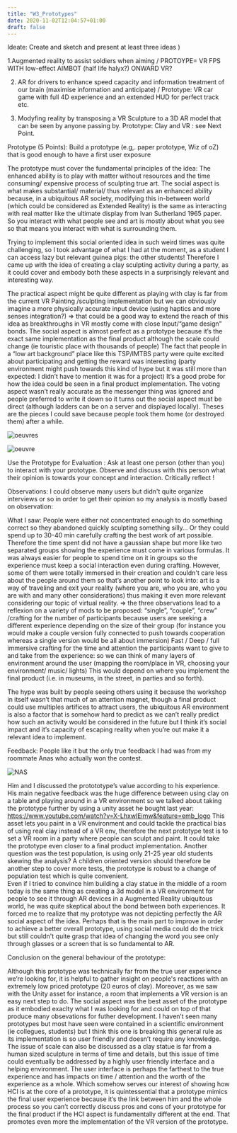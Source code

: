 ```yaml
---
title: "W3_Prototypes"
date: 2020-11-02T12:04:57+01:00
draft: false
---
```


Ideate: Create and sketch and present at least three ideas )

1.Augmented reality to assist soldiers when aiming / PROTOYPE= VR FPS WITH low-effect AIMBOT (half life halyx?) ONWARD VR?

2. AR for drivers to enhance speed capacity and information treatment of our brain (maximise information and anticipate) / Prototype: VR car game with full 4D experience and an extended HUD for perfect track etc.

3. Modyfing reality by transposing a VR Sculpture to a 3D AR model that can be seen by anyone passing by. Prototype: Clay and VR : see Next Point.



Prototype (5 Points): Build a prototype (e.g,. paper prototype, Wiz of oZ) that is good enough to have a first user exposure 


The prototype must cover the fundamental principles of the idea:
 The enhanced ability is to play with matter without resources and the time consuming/ expensive process of sculpting true art.
The social aspect is what makes substantial/ material/ thus relevant as an enhanced ability because, in a ubiquitous AR society, modifying this in-between world (which could be considered as Extended Reality) is the same as interacting with real matter like the ultimate display from Ivan Sutherland 1965 paper. So you interact with what people see and art is mostly about what you see so that means you interact with what is surrounding them.

Trying to implement this social oriented idea in such weird times was quite challenging, so I took advantage of what I had at the moment, as a student I can access lazy but relevant guinea pigs: the other students! Therefore I came up with the idea of creating a clay sculpting activity during a party, as it could cover and embody both these aspects in a surprisingly relevant and interesting way.

The practical aspect might be quite different as playing with clay is far from the current VR Painting /sculpting implementation but we can obviously imagine a more physically accurate input device (using haptics and more senses integration?) 
⇒ that could be a good way to extend the reach of this idea as breakthroughs in VR mostly come with close Input/“game design” bonds. 
The social aspect is almost perfect as a prototype because it’s the exact same implementation as the final product although the scale could change (ie touristic place with thousands of people)
The fact that people in a “low art background” place like this TSP/IMTBS party were quite excited about participating and getting the reward was interesting (party environment might push towards this kind of hype but it was still more than expected: I didn’t have to mention it was for a project)
It’s a good probe for how the idea could be seen in a final product implementation.
The voting aspect wasn’t really accurate as the messenger thing was ignored and people preferred to write it down so it turns out the social aspect must be direct (although ladders can be on a server and displayed locally). 
Theses are the pieces I could save because people took them home (or destroyed them) after a while.

![oeuvres](/blog/oeuvres.jpg)

![oeuvre](/blog/oeuvre.jpg)


Use the Prototype for Evaluation : Ask at least one person (other than you) to interact with your prototype. Observe and discuss with this person what their opinion is towards your concept and interaction. Critically reflect ! 

Observations:
I could observe many users but didn't quite organize interviews or so in order to get their opinion so my analysis is mostly based on observation:

What I saw:
People were either not concentrated enough to do something correct so they abandoned quickly sculpting something silly… Or they could spend up to 30-40 min carefully crafting the best work of art possible. Therefore the time spent did not have a gaussian shape but more like two separated groups showing the experience must come in various formulas.
It was always easier for people to spend time on it in groups so the experience must keep a social interaction even during crafting. 
However, some of them were totally immersed in their creation and couldn't care less about the people around them so that’s another point to look into: art is a way of traveling and exit your reality (where you are, who you are, who you are with and many other considerations) thus making it even more relevant considering our topic of virtual reality. 
⇒ the three observations lead to a reflexion on a variety of mods to be proposed: 
“single”, “couple”, “crew” /crafting for the number of participants because users are seeking a different experience depending on the size of their group (for instance you would make a couple version fully connected to push towards cooperation whereas a single version would be all about immersion) 
Fast / Deep / full immersive crafting for the time and attention the participants want to give to and take from the experience: so we can think of many layers of environment around the user (mapping the room/place in VR, choosing your environment/ music/ lights) This would depend on where you implement the final product (i.e. in museums, in the street, in parties and so forth).

The hype was built by people seeing others using it because the workshop in itself wasn’t that much of an attention magnet, though a final product could use multiples artifices to attract users, the ubiquitous AR environment is also a factor that is somehow hard to predict as we can’t really predict how such an activity would be considered in the future but I think it’s social impact and it’s capacity of escaping reality when you’re out make it a relevant idea to implement.


Feedback: 
People like it but the only true feedback I had was from my roommate Anas who actually won the contest.

![NAS](/blog/nas.jpg)


Him and I discussed the protototype’s value according to his experience.
His main negative feedback was the huge difference between using clay on a table and playing around in a VR environment so we talked about taking the prototype further by using a unity asset he bought last year: https://www.youtube.com/watch?v=X-LhxwIEimw&feature=emb_logo
This asset lets you paint in a VR environment and could tackle the practical bias of using real clay instead of a VR env, therefore the next prototype test is to set a VR room in a party where people can sculpt and paint. It could take the prototype even closer to a final product implementation. 
Another question was the test population, is using only 21-25 year old students skewing the analysis? A children oriented version should therefore be another step to cover more tests, the prototype is robust to a change of population test which is quite convenient.  
Even if I tried to convince him building a clay statue in the middle of a room today is the same thing as creating a 3d model in a VR environment for people to see it through AR devices in a Augmented Reality ubiquitous world, he was quite skeptical about the bond between both experiences.  It forced me to realize that my prototype was not depicting perfectly the AR social aspect of the idea. Perhaps that is the main part to improve in order to achieve a better overall prototype, using social media could do the trick but still couldn't quite grasp that idea of changing the word you see only through glasses or a screen that is so fundamental to AR.

Conclusion on the general behaviour of the prototype:

Although this prototype was technically far from the true user experience we’re looking for, it is helpful to gather insight on people's reactions with an extremely low priced prototype (20 euros of clay). Moreover, as we saw with the Unity asset for instance, a room that implements a VR version is an easy next step to do.
The social aspect was the best asset of the prototype as it embodied exaclty what I was looking for and could on top of that produce many obsevations for futher development.
I haven’t seen many prototypes but most have seen were contained in a scientific environment (ie collegues, students) but I think this one is breaking this general rule as its implementation is so user friendly and doesn’t require any knowledge.
The issue of scale can also be discussed as a clay statue is far from a human sized sculpture in terms of time and details, but this issue of time could eventually be addressed by a highly user friendly interface and a helping environment.
The user interface is perhaps the farthest to the true experience and has impacts on time / attention and the worth of the experience as a whole. Which somehow serves our interest of showing how HCI is at the core of a prototype, it is quintessential that a prototype mimics the final user experience because it’s the link between him and the whole process so you can’t correctly discuss pros and cons of your prototype for the final product if the HCI aspect is fundamentally different at the end. That promotes even more the implementation of the VR version of the prototype.








